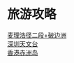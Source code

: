 # 旅游攻略

[麦理浩径二段+破边洲](./hongkongMacLehoseTrailGuide/outputGuide.md)  
[深圳天文台](./SZAstronomicalObservatory/guide.md)  
[香港赤洲岛](./HKChekChau/guide.md)